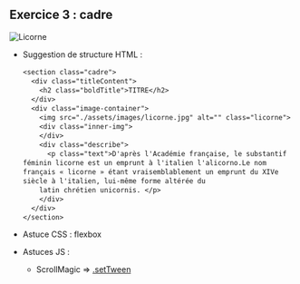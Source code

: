 ## Exercice 3 : cadre

![Licorne](https://github.com/tonidano/Workshop_AnimJS-GSAP/blob/master/assets/images/licorne.gif)

* Suggestion de structure HTML :

      <section class="cadre">
        <div class="titleContent">
          <h2 class="boldTitle">TITRE</h2>
        </div>
        <div class="image-container">
          <img src="./assets/images/licorne.jpg" alt="" class="licorne">
          <div class="inner-img">
          </div>
          <div class="describe">
            <p class="text">D'après l'Académie française, le substantif féminin licorne est un emprunt à l'italien l'alicorno.Le nom français « licorne » étant vraisemblablement un emprunt du XIVe siècle à l'italien, lui-même forme altérée du
          latin chrétien unicornis. </p>
          </div>
        </div>
      </section>

* Astuce CSS : flexbox

* Astuces JS :

  * ScrollMagic =>           [.setTween](http://scrollmagic.io/docs/animation.GSAP.html#Scene.setTween)
